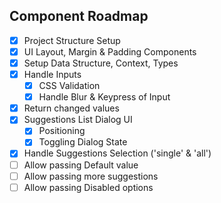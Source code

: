 ## Component Roadmap

- [x] Project Structure Setup
- [x] UI Layout, Margin & Padding Components
- [x] Setup Data Structure, Context, Types
- [x] Handle Inputs 
	- [x] CSS Validation
  - [x] Handle Blur & Keypress of Input
- [x] Return changed values
- [x] Suggestions List Dialog UI
	- [x] Positioning
	- [x] Toggling Dialog State
- [x] Handle Suggestions Selection ('single' & 'all')
- [ ] Allow passing Default value
- [ ] Allow passing more suggestions
- [ ] Allow passing Disabled options
